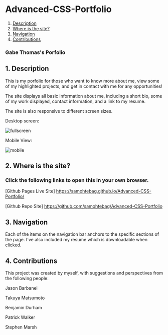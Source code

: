 # Advanced-CSS-Portfolio

1. [Description](#desc)
2. [Where is the site?](#where-to)
3. [Navigation](#navigation)
4. [Contributions](#contributions)

### Gabe Thomas's Porfolio

<a name="desc"></a>
## 1. Description

This is my porfolio for those who want to know more about me, view some of my highlighted projects, and get in contact with me for any opportunities!

The site displays all basic information about me, including a short bio, some of my work displayed, contact information, and a link to my resume.

The site is also responsive to different screen sizes.

Desktop screen:

![fullscreen](./Advanced-CSS-Portfolio/assets/fullscreen.png?raw=true  "Fullscreen View")

Mobile View:

![mobile](./Advanced-CSS-Portfolio/assets/mobile.png?raw=true "Mobile View")

<a name="where-to"></a>
## 2. Where is the site?

### Click the following links to open this in your own browser.

[Github Pages Live Site] https://samohtebag.github.io/Advanced-CSS-Portfolio/

[Github Repo Site] https://github.com/samohtebag/Advanced-CSS-Portfolio


<a name="navigation"></a>
## 3. Navigation

Each of the items on the navigation bar anchors to the specific sections of the page. I've also included my resume which is downloadable when clicked.

<a name="contributions"></a>
## 4. Contributions

This project was created by myself, with suggestions and perspectives from the following people:

Jason Barbanel

Takuya Matsumoto

Benjamin Durham

Patrick Walker

Stephen Marsh
